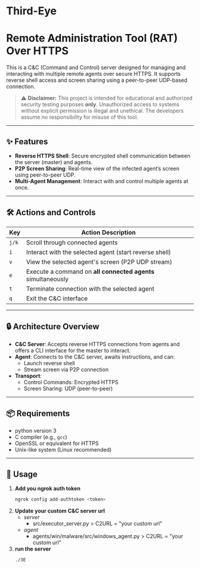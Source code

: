 # Third-Eye
# Remote Administration Tool (RAT) Over HTTPS

This is a C&C (Command and Control) server designed for managing and interacting with multiple remote agents over secure HTTPS. It supports reverse shell access and screen sharing using a peer-to-peer UDP-based connection.

> ⚠️ **Disclaimer:** This project is intended for educational and authorized security testing purposes **only**. Unauthorized access to systems without explicit permission is illegal and unethical. The developers assume no responsibility for misuse of this tool.

---

## ✨ Features

- **Reverse HTTPS Shell**: Secure encrypted shell communication between the server (master) and agents.
- **P2P Screen Sharing**: Real-time view of the infected agent’s screen using peer-to-peer UDP.
- **Multi-Agent Management**: Interact with and control multiple agents at once.

---

## 🛠️ Actions and Controls

| Key | Action Description |
|-----|---------------------|
| `j/k` | Scroll through connected agents |
| `i` | Interact with the selected agent (start reverse shell) |
| `v` | View the selected agent's screen (P2P UDP stream) |
| `e` | Execute a command on **all connected agents** simultaneously |
| `t` | Terminate connection with the selected agent |
| `q` | Exit the C&C interface |

---

## 🔒 Architecture Overview

- **C&C Server**: Accepts reverse HTTPS connections from agents and offers a CLI interface for the master to interact.
- **Agent**: Connects to the C&C server, awaits instructions, and can:
  - Launch reverse shell
  - Stream screen via P2P connection
- **Transport**:
  - Control Commands: Encrypted HTTPS
  - Screen Sharing: UDP (peer-to-peer)

---

## 📦 Requirements

- python version 3
- C compiler (e.g., `gcc`)
- OpenSSL or equivalent for HTTPS
- Unix-like system (Linux recommended)

---

## 🚀 Usage

1. **Add you ngrok auth token**  
    ```bash
    ngrok config add-authtoken <token>

2. **Update your custom C&C server url**  
    - *server*
        - src/executor_server.py > C2URL = "your custom url"
    - *agent*
        - agents/win/malware/src/windows_agent.py > C2URL = "your custom url"
3. **run the server**
    ```bash
    ./3E

